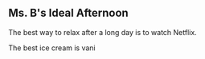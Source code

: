 ## Ms. B's Ideal Afternoon

The best way to relax after a long day is to watch Netflix.

The best ice cream is vani